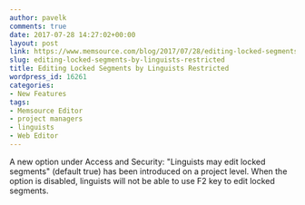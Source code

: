 ```yaml
---
author: pavelk
comments: true
date: 2017-07-28 14:27:02+00:00
layout: post
link: https://www.memsource.com/blog/2017/07/28/editing-locked-segments-by-linguists-restricted/
slug: editing-locked-segments-by-linguists-restricted
title: Editing Locked Segments by Linguists Restricted
wordpress_id: 16261
categories:
- New Features
tags:
- Memsource Editor
- project managers
- linguists
- Web Editor
---
```


A new option under Access and Security: "Linguists may edit locked segments" (default true) has been introduced on a project level. When the option is disabled, linguists will not be able to use F2 key to edit locked segments.
